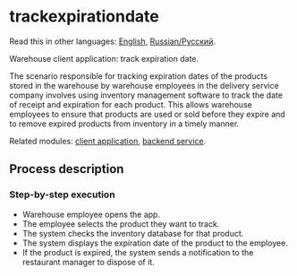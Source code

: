 # trackexpirationdate

Read this in other languages: [English](trackexpirationdate.md), [Russian/Русский](trackexpirationdate.ru.md). 

Warehouse client application: track expiration date.

The scenario responsible for tracking expiration dates of the products stored in the warehouse by warehouse employees in the delivery service company involves using inventory management software to track the date of receipt and expiration for each product. 
This allows warehouse employees to ensure that products are used or sold before they expire and to remove expired products from inventory in a timely manner.

Related modules: [client application](../../frontend/warehouseclient.md), [backend service](../../backend/warehousebackend.md).

## Process description

### Step-by-step execution

- Warehouse employee opens the app.
- The employee selects the product they want to track.
- The system checks the inventory database for that product.
- The system displays the expiration date of the product to the employee.
- If the product is expired, the system sends a notification to the restaurant manager to dispose of it.
